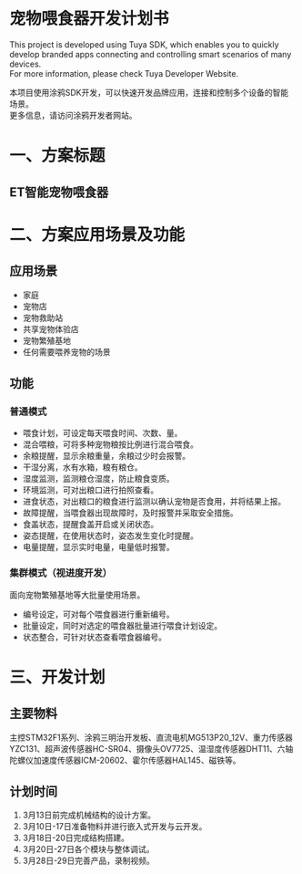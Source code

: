 宠物喂食器开发计划书
== 
This project is developed using Tuya SDK, which enables you to quickly develop branded apps connecting and controlling smart scenarios of many devices.       
For more information, please check Tuya Developer Website. 
  
本项目使用涂鸦SDK开发，可以快速开发品牌应用，连接和控制多个设备的智能场景。   
更多信息，请访问涂鸦开发者网站。 
  
# 一、方案标题
## ET智能宠物喂食器

# 二、方案应用场景及功能
## 应用场景   
* 家庭
* 宠物店
* 宠物救助站
* 共享宠物体验店
* 宠物繁殖基地
* 任何需要喂养宠物的场景
## 功能   
### 普通模式
* 喂食计划，可设定每天喂食时间、次数、量。
* 混合喂粮，可将多种宠物粮按比例进行混合喂食。
* 余粮提醒，显示余粮重量，余粮过少时会报警。
* 干湿分离，水有水箱，粮有粮仓。
* 湿度监测，监测粮仓湿度，防止粮食变质。
* 环境监测，可对出粮口进行拍照查看。
* 进食状态，对出粮口的粮食进行监测以确认宠物是否食用，并将结果上报。
* 故障提醒，当喂食器出现故障时，及时报警并采取安全措施。
* 食盖状态，提醒食盖开启或关闭状态。
* 姿态提醒，在使用状态时，姿态发生变化时提醒。
* 电量提醒，显示实时电量，电量低时报警。
### 集群模式（视进度开发）
面向宠物繁殖基地等大批量使用场景。
* 编号设定，可对每个喂食器进行重新编号。
* 批量设定，同时对选定的喂食器批量进行喂食计划设定。
* 状态整合，可针对状态查看喂食器编号。

# 三、开发计划
## 主要物料
 主控STM32F1系列、涂鸦三明治开发板、直流电机MG513P20_12V、重力传感器YZC131、超声波传感器HC-SR04、摄像头OV7725、温湿度传感器DHT11、六轴陀螺仪加速度传感器ICM-20602、霍尔传感器HAL145、磁铁等。
## 计划时间
 1) 3月13日前完成机械结构的设计方案。
 2) 3月10日-17日准备物料并进行嵌入式开发与云开发。
 3) 3月18日-20日完成结构搭建。
 4) 3月20日-27日各个模块与整体调试。
 5) 3月28日-29日完善产品，录制视频。
